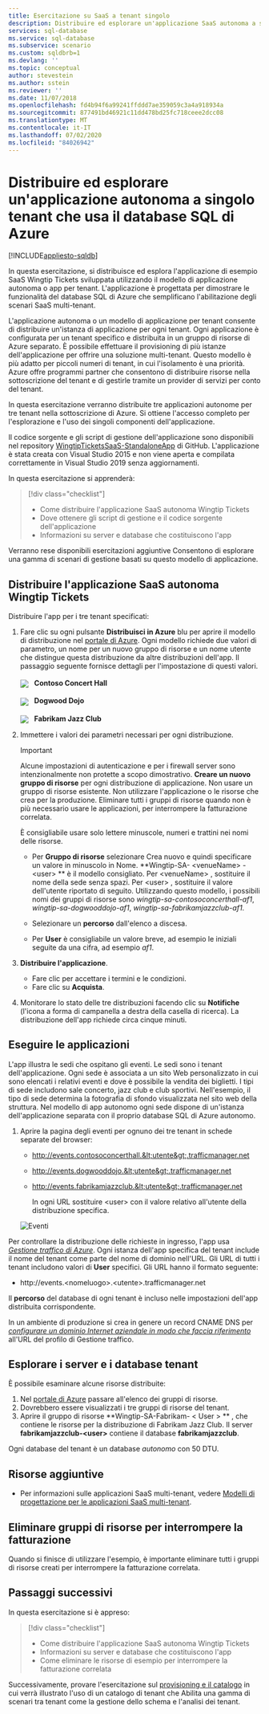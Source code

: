 ```yaml
---
title: Esercitazione su SaaS a tenant singolo
description: Distribuire ed esplorare un'applicazione SaaS autonoma a singolo tenant che usa il database SQL di Azure.
services: sql-database
ms.service: sql-database
ms.subservice: scenario
ms.custom: sqldbrb=1
ms.devlang: ''
ms.topic: conceptual
author: stevestein
ms.author: sstein
ms.reviewer: ''
ms.date: 11/07/2018
ms.openlocfilehash: fd4b94f6a99241ffddd7ae359059c3a4a918934a
ms.sourcegitcommit: 877491bd46921c11dd478bd25fc718ceee2dcc08
ms.translationtype: MT
ms.contentlocale: it-IT
ms.lasthandoff: 07/02/2020
ms.locfileid: "84026942"
---
```

# <a name="deploy-and-explore-a-standalone-single-tenant-application-that-uses-azure-sql-database"></a>Distribuire ed esplorare un'applicazione autonoma a singolo tenant che usa il database SQL di Azure
[!INCLUDE[appliesto-sqldb](../includes/appliesto-sqldb.md)]

In questa esercitazione, si distribuisce ed esplora l'applicazione di esempio SaaS Wingtip Tickets sviluppata utilizzando il modello di applicazione autonoma o app per tenant.  L'applicazione è progettata per dimostrare le funzionalità del database SQL di Azure che semplificano l'abilitazione degli scenari SaaS multi-tenant.

L'applicazione autonoma o un modello di applicazione per tenant consente di distribuire un'istanza di applicazione per ogni tenant.  Ogni applicazione è configurata per un tenant specifico e distribuita in un gruppo di risorse di Azure separato. È possibile effettuare il provisioning di più istanze dell'applicazione per offrire una soluzione multi-tenant. Questo modello è più adatto per piccoli numeri di tenant, in cui l'isolamento è una priorità. Azure offre programmi partner che consentono di distribuire risorse nella sottoscrizione del tenant e di gestirle tramite un provider di servizi per conto del tenant. 

In questa esercitazione verranno distribuite tre applicazioni autonome per tre tenant nella sottoscrizione di Azure.  Si ottiene l'accesso completo per l'esplorazione e l'uso dei singoli componenti dell'applicazione.

Il codice sorgente e gli script di gestione dell'applicazione sono disponibili nel repository [WingtipTicketsSaaS-StandaloneApp](https://github.com/Microsoft/WingtipTicketsSaaS-StandaloneApp) di GitHub. L'applicazione è stata creata con Visual Studio 2015 e non viene aperta e compilata correttamente in Visual Studio 2019 senza aggiornamenti.


In questa esercitazione si apprenderà:

> [!div class="checklist"]
> * Come distribuire l'applicazione SaaS autonoma Wingtip Tickets
> * Dove ottenere gli script di gestione e il codice sorgente dell'applicazione
> * Informazioni su server e database che costituiscono l'app

Verranno rese disponibili esercitazioni aggiuntive Consentono di esplorare una gamma di scenari di gestione basati su questo modello di applicazione.   

## <a name="deploy-the-wingtip-tickets-saas-standalone-application"></a>Distribuire l'applicazione SaaS autonoma Wingtip Tickets

Distribuire l'app per i tre tenant specificati:

1. Fare clic su ogni pulsante **Distribuisci in Azure** blu per aprire il modello di distribuzione nel [portale di Azure](https://portal.azure.com). Ogni modello richiede due valori di parametro, un nome per un nuovo gruppo di risorse e un nome utente che distingue questa distribuzione da altre distribuzioni dell'app. Il passaggio seguente fornisce dettagli per l'impostazione di questi valori.<br><br>
    <a href="https://aka.ms/deploywingtipsa-contoso" target="_blank"><img style="vertical-align:middle" src="media/saas-standaloneapp-get-started-deploy/deploy.png"/></a> &nbsp; **Contoso Concert Hall**
<br><br>
    <a href="https://aka.ms/deploywingtipsa-dogwood" target="_blank"><img style="vertical-align:middle" src="media/saas-standaloneapp-get-started-deploy/deploy.png"/></a> &nbsp; **Dogwood Dojo**
<br><br>
    <a href="https://aka.ms/deploywingtipsa-fabrikam" target="_blank"><img style="vertical-align:middle" src="media/saas-standaloneapp-get-started-deploy/deploy.png"/></a> &nbsp; **Fabrikam Jazz Club**

2. Immettere i valori dei parametri necessari per ogni distribuzione.

    > [!IMPORTANT]
    > Alcune impostazioni di autenticazione e per i firewall server sono intenzionalmente non protette a scopo dimostrativo. **Creare un nuovo gruppo di risorse** per ogni distribuzione di applicazione.  Non usare un gruppo di risorse esistente. Non utilizzare l'applicazione o le risorse che crea per la produzione. Eliminare tutti i gruppi di risorse quando non è più necessario usare le applicazioni, per interrompere la fatturazione correlata.

    È consigliabile usare solo lettere minuscole, numeri e trattini nei nomi delle risorse.
    * Per **Gruppo di risorse** selezionare Crea nuovo e quindi specificare un valore in minuscolo in Nome. **Wingtip-SA- \<venueName\> - \<user\> ** è il modello consigliato.  Per \<venueName\> , sostituire il nome della sede senza spazi. Per \<user\> , sostituire il valore dell'utente riportato di seguito.  Utilizzando questo modello, i possibili nomi dei gruppi di risorse sono *wingtip-sa-contosoconcerthall-af1*, *wingtip-sa-dogwooddojo-af1*, *wingtip-sa-fabrikamjazzclub-af1*.
    * Selezionare un **percorso** dall'elenco a discesa.

    * Per **User** è consigliabile un valore breve, ad esempio le iniziali seguite da una cifra, ad esempio *af1*.


3. **Distribuire l'applicazione**.

    * Fare clic per accettare i termini e le condizioni.
    * Fare clic su **Acquista**.

4. Monitorare lo stato delle tre distribuzioni facendo clic su **Notifiche** (l'icona a forma di campanella a destra della casella di ricerca). La distribuzione dell'app richiede circa cinque minuti.


## <a name="run-the-applications"></a>Eseguire le applicazioni

L'app illustra le sedi che ospitano gli eventi.  Le sedi sono i tenant dell'applicazione. Ogni sede è associata a un sito Web personalizzato in cui sono elencati i relativi eventi e dove è possibile la vendita dei biglietti. I tipi di sede includono sale concerto, jazz club e club sportivi. Nell'esempio, il tipo di sede determina la fotografia di sfondo visualizzata nel sito web della struttura.   Nel modello di app autonomo ogni sede dispone di un'istanza dell'applicazione separata con il proprio database SQL di Azure autonomo.

1. Aprire la pagina degli eventi per ognuno dei tre tenant in schede separate del browser:

   - http://events.contosoconcerthall.&lt;utente&gt;.trafficmanager.net
   - http://events.dogwooddojo.&lt;utente&gt;.trafficmanager.net
   - http://events.fabrikamjazzclub.&lt;utente&gt;.trafficmanager.net

     In ogni URL sostituire &lt;user&gt; con il valore relativo all'utente della distribuzione specifica.

   ![Eventi](./media/saas-standaloneapp-get-started-deploy/fabrikam.png)

Per controllare la distribuzione delle richieste in ingresso, l'app usa [*Gestione traffico di Azure*](../../traffic-manager/traffic-manager-overview.md). Ogni istanza dell'app specifica del tenant include il nome del tenant come parte del nome di dominio nell'URL. Gli URL di tutti i tenant includono valori di **User** specifici. Gli URL hanno il formato seguente:
- http://events.&lt;nomeluogo&gt;.&lt;utente&gt;.trafficmanager.net

Il **percorso** del database di ogni tenant è incluso nelle impostazioni dell'app distribuita corrispondente.

In un ambiente di produzione si crea in genere un record CNAME DNS per [*configurare un dominio Internet aziendale in modo che faccia riferimento*](../../traffic-manager/traffic-manager-point-internet-domain.md) all'URL del profilo di Gestione traffico.


## <a name="explore-the-servers-and-tenant-databases"></a>Esplorare i server e i database tenant

È possibile esaminare alcune risorse distribuite:

1. Nel [portale di Azure](https://portal.azure.com) passare all'elenco dei gruppi di risorse.
2. Dovrebbero essere visualizzati i tre gruppi di risorse del tenant.
3. Aprire il gruppo di risorse **Wingtip-SA-Fabrikam- &lt; User &gt; ** , che contiene le risorse per la distribuzione di Fabrikam Jazz Club.  Il server **fabrikamjazzclub-&lt;user&gt;** contiene il database **fabrikamjazzclub**.

Ogni database del tenant è un database *autonomo* con 50 DTU.

## <a name="additional-resources"></a>Risorse aggiuntive

<!--
* Additional [tutorials that build on the Wingtip SaaS application](../../sql-database/saas-dbpertenant-wingtip-app-overview.md#sql-database-wingtip-saas-tutorials)
* To learn about elastic pools, see [*What is an Azure SQL elastic pool*](elastic-pool-overview.md)
* To learn about elastic jobs, see [*Managing scaled-out cloud databases*](../../sql-database/elastic-jobs-overview.md)
-->

- Per informazioni sulle applicazioni SaaS multi-tenant, vedere [Modelli di progettazione per le applicazioni SaaS multi-tenant](saas-tenancy-app-design-patterns.md).

 
## <a name="delete-resource-groups-to-stop-billing"></a>Eliminare gruppi di risorse per interrompere la fatturazione ##

Quando si finisce di utilizzare l'esempio, è importante eliminare tutti i gruppi di risorse creati per interrompere la fatturazione correlata.

## <a name="next-steps"></a>Passaggi successivi

In questa esercitazione si è appreso:

> [!div class="checklist"]
> * Come distribuire l'applicazione SaaS autonoma Wingtip Tickets
> * Informazioni su server e database che costituiscono l'app
> * Come eliminare le risorse di esempio per interrompere la fatturazione correlata

Successivamente, provare l'esercitazione sul [provisioning e il catalogo](saas-standaloneapp-provision-and-catalog.md) in cui verrà illustrato l'uso di un catalogo di tenant che Abilita una gamma di scenari tra tenant come la gestione dello schema e l'analisi dei tenant.
 

